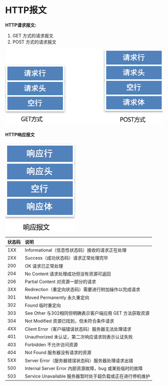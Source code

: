 # HTTP报文

**HTTP请求报文:**

1. GET 方式的请求报文
2. POST 方式的请求报文

![GET&#x548C;POST&#x8BF7;&#x6C42;&#x5BF9;&#x6BD4;&#x6548;&#x679C;&#x56FE;](../../../.gitbook/assets/image%20%2834%29.png)

#### HTTP响应报文 <a id="1-http&#x54CD;&#x5E94;&#x62A5;&#x6587;&#x5206;&#x6790;"></a>

![HTTP&#x54CD;&#x5E94;&#x62A5;&#x6587;](../../../.gitbook/assets/image%20%286%29.png)

| 状态码 | 说明 |
| :--- | :--- |
| 1XX | Informational（信息性状态码）接收的请求正在处理 |
| 2XX | Success（成功状态码）请求正常处理完毕 |
| 200 | OK 请求已正常处理 |
| 204 | No Content 请求处理成功但没有资源可返回 |
| 206 | Partial Content 对资源一部分的请求 |
| 3XX | Redirection（重定向状态码）需要进行附加操作以完成请求 |
| 301 | Moved Permanently 永久重定向 |
| 302 | Found 临时重定向 |
| 303 | See Other 与302相同但明确表示客户端应用 GET 方法获取资源 |
| 304 | Not Modified 资源已找到，但未符合条件请求 |
| 4XX | Client Error（客户端错误状态码）服务器无法处理请求 |
| 401 | Unauthorized 未认证，第二次响应请求则表示认证失败 |
| 403 | Forbidden 不允许访问资源 |
| 404 | Not Found 服务器没有请求的资源 |
| 5XX | Server Error（服务器错误状态码）服务器处理请求出错 |
| 500 | Internal Server Error 内部资源故障，bug 或某些临时的故障 |
| 503 | Service Unavailable 服务器暂时处于超负载或正在进行停机维护 |

